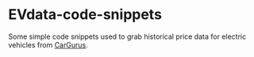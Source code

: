 # EVdata-code-snippets

Some simple code snippets used to grab historical price data for electric vehicles from [CarGurus](https://www.cargurus.com/).
